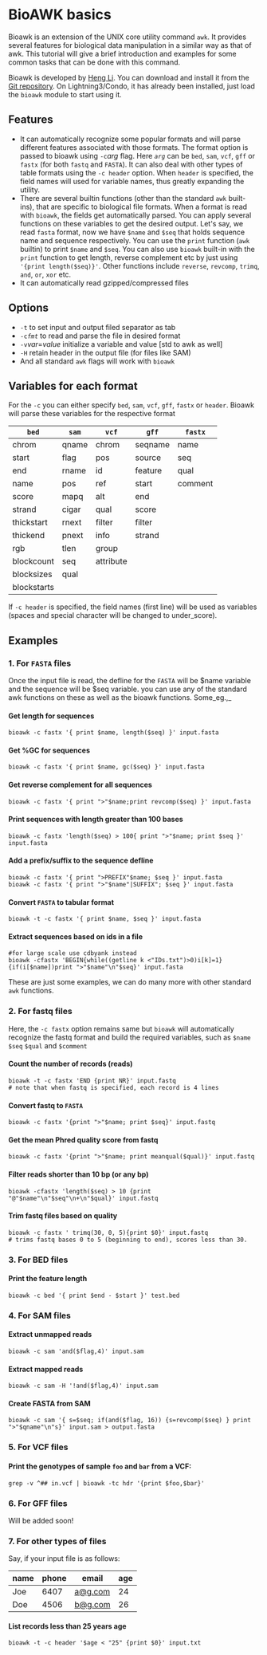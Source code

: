 # BioAWK basics
Bioawk is an extension of the UNIX core utility command `awk`. It provides several features for biological data manipulation in a similar way as that of awk. This tutorial will give a brief introduction and examples for some common tasks that can be done with this command.

Bioawk is developed by [Heng Li](http://lh3lh3.users.sourceforge.net). You can download and install it from the [Git repository](https://github.com/lh3). On Lightning3/Condo, it has already been installed, just load the `bioawk` module to start using it.

##  Features  ## 

  - It can automatically recognize some popular formats and will parse different features associated with those formats. The format option is passed to bioawk using `-c`_arg_ flag. Here _`arg`_ can be `bed`, `sam`, `vcf`, `gff` or `fastx` (for both `fastq` and `FASTA`). It can also deal with other types of table formats using the `-c header` option. When `header` is specified, the field names will used for variable names, thus greatly expanding the utility.
  - There are several builtin functions (other than the standard `awk` built-ins), that are specific to biological file formats. When a format is read with `bioawk`, the fields get automatically parsed. You can apply several functions on these variables to get the desired output. Let's say, we read `fasta` format, now we have `$name` and `$seq`  that holds sequence name and sequence respectively. You can use the `print` function (`awk` builtin) to print `$name` and `$seq`. You can also use `bioawk` built-in with the `print` function to get length, reverse complement etc by just using `'{print length($seq)}'`. Other functions include `reverse`, `revcomp`, `trimq`, `and`, `or`, `xor` etc.
  - It can automatically read gzipped/compressed files

##  Options  ## 

  * `-t` to set input and output filed separator as tab
  * `-c`_`fmt`_ to read and parse the file in desired format
  * `-v`_var_=_value_ initialize a variable and value [std to awk as well]
  * `-H` retain header in the output file (for files like SAM)
  * And all standard `awk` flags will work with `bioawk`

##  Variables for each format  ## 

For the `-c` you can either specify `bed`, `sam`, `vcf`, `gff`,  `fastx` or `header`. Bioawk will parse these variables for the respective format


| `bed` | `sam` | `vcf` | `gff` | `fastx` |
| --- | --- | --- | --- | --- |
| chrom | qname | chrom | seqname | name |
| start | flag | pos | source | seq |
| end | rname | id | feature | qual |
| name | pos | ref | start | comment |
| score | mapq | alt | end | |
| strand | cigar | qual | score | |
| thickstart | rnext | filter | filter | | 
| thickend | pnext | info | strand | | 
| rgb | tlen | group | | | 
| blockcount | seq | attribute | | | 
| blocksizes | qual | | | |
| blockstarts | | | | |

If `-c header` is specified, the field names (first line) will be used as variables (spaces and special character will be changed to under_score).


##  Examples  ## 

###  1. For `FASTA` files  ### 
Once the input file is read, the defline for the `FASTA` will be $name variable and the sequence will be $seq variable. you can use any of the standard awk functions on these as well as the bioawk functions. Some_eg.,_

#### Get length for sequences #### 
```
bioawk -c fastx '{ print $name, length($seq) }' input.fasta
```
#### Get %GC for sequences #### 
```
bioawk -c fastx '{ print $name, gc($seq) }' input.fasta
```
#### Get reverse complement for all sequences #### 
```
bioawk -c fastx '{ print ">"$name;print revcomp($seq) }' input.fasta
```
#### Print sequences with length greater than 100 bases ####  
```
bioawk -c fastx 'length($seq) > 100{ print ">"$name; print $seq }'  input.fasta
```
#### Add a prefix/suffix to the sequence defline #### 
```
bioawk -c fastx '{ print ">PREFIX"$name; $seq }' input.fasta
bioawk -c fastx '{ print ">"$name"|SUFFIX"; $seq }' input.fasta
```
#### Convert `FASTA` to tabular format #### 
```
bioawk -t -c fastx '{ print $name, $seq }' input.fasta
```
####  Extract sequences based on ids in a file  #### 
```
#for large scale use cdbyank instead
bioawk -cfastx 'BEGIN{while((getline k <"IDs.txt")>0)i[k]=1}{if(i[$name])print ">"$name"\n"$seq}' input.fasta
```
These are just some examples, we can do many more with other standard `awk` functions.

###  2. For fastq files  ### 

Here, the `-c fastx` option remains same but `bioawk` will automatically recognize the fastq format and build the required variables, such as `$name`  `$seq`  `$qual` and `$comment`

#### Count the number of records (reads) #### 
```
bioawk -t -c fastx 'END {print NR}' input.fastq
# note that when fastq is specified, each record is 4 lines
```
#### Convert fastq to `FASTA` #### 
```
bioawk -c fastx '{print ">"$name; print $seq}' input.fastq
```
#### Get the mean Phred quality score from fastq #### 
```
bioawk -c fastx '{print ">"$name; print meanqual($qual)}' input.fastq
```

#### Filter reads shorter than 10 bp (or any bp) #### 
```
bioawk -cfastx 'length($seq) > 10 {print "@"$name"\n"$seq"\n+\n"$qual}' input.fastq
```
#### Trim fastq files based on quality #### 
```
bioawk -c fastx ' trimq(30, 0, 5){print $0}' input.fastq
# trims fastq bases 0 to 5 (beginning to end), scores less than 30.
```



###  3. For BED files  ### 

#### Print the feature length #### 
```
bioawk -c bed '{ print $end - $start }' test.bed
```

###  4. For SAM files  ### 

#### Extract unmapped reads #### 
```
bioawk -c sam 'and($flag,4)' input.sam
```

#### Extract mapped reads #### 
```
bioawk -c sam -H '!and($flag,4)' input.sam
```

#### Create FASTA from SAM #### 
```
bioawk -c sam '{ s=$seq; if(and($flag, 16)) {s=revcomp($seq) } print ">"$qname"\n"s}' input.sam > output.fasta
```

###  5. For VCF files  ### 
####  Print the genotypes of sample `foo` and `bar` from a VCF: #### 
```
grep -v ^## in.vcf | bioawk -tc hdr '{print $foo,$bar}'
```
###  6. For GFF files  ### 

Will be added soon!

###  7. For other types of files  ### 

Say, if your input file is as follows:

| name | phone | email | age |
| --- | --- | --- | --- |
| Joe | 6407 | a@g.com | 24 |
| Doe | 4506 | b@g.com | 26 |

#### List records less than 25 years age #### 
```
bioawk -t -c header '$age < "25" {print $0}' input.txt
```
